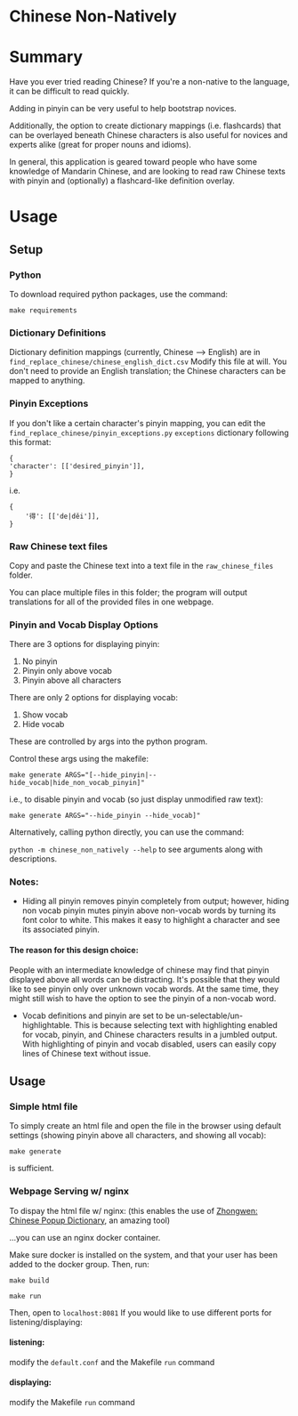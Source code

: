 # Chinese Non-Natively

# Summary
Have you ever tried reading Chinese?
If you're a non-native to the language, it can be difficult to read quickly.

Adding in pinyin can be very useful to help bootstrap novices.

Additionally, the option to create dictionary mappings (i.e. flashcards) that can be
overlayed beneath Chinese characters is also useful for novices and experts alike (great for proper nouns and idioms).

In general, this application is geared toward people who have some knowledge of Mandarin Chinese, 
and are looking to read raw Chinese texts with pinyin and (optionally) a flashcard-like definition overlay.

# Usage
## Setup
### Python
To download required python packages, use the command:

`make requirements`

### Dictionary Definitions
Dictionary definition mappings (currently, Chinese --> English) are in `find_replace_chinese/chinese_english_dict.csv`
Modify this file at will. You don't need to provide an English translation; the Chinese characters can be mapped to anything.

### Pinyin Exceptions
If you don't like a certain character's pinyin mapping, you can edit the `find_replace_chinese/pinyin_exceptions.py`
`exceptions` dictionary following this format:
```
{
'character': [['desired_pinyin']],
}
```

i.e.

```
{
    '得': [['de|děi']],
}
```

### Raw Chinese text files
Copy and paste the Chinese text into a text file in the `raw_chinese_files` folder.

You can place multiple files in this folder; the program will output translations for all of the provided files in one webpage.

### Pinyin and Vocab Display Options

There are 3 options for displaying pinyin:

1. No pinyin
2. Pinyin only above vocab
3. Pinyin above all characters

There are only 2 options for displaying vocab:

1. Show vocab
2. Hide vocab

These are controlled by args into the python program.

Control these args using the makefile:

`make generate ARGS="[--hide_pinyin|--hide_vocab|hide_non_vocab_pinyin]"`

i.e., to disable pinyin and vocab (so just display unmodified raw text):

`make generate ARGS="--hide_pinyin --hide_vocab]"`

Alternatively, calling python directly, you can use the command:

`python -m chinese_non_natively --help` to see arguments along with descriptions.

### Notes: 

* Hiding all pinyin removes pinyin completely from output; however, hiding non vocab pinyin mutes pinyin above non-vocab words by turning its font color to white. This makes it easy to highlight a character and see its associated pinyin.

#### The reason for this design choice:

People with an intermediate knowledge of chinese may find that pinyin displayed above all words can be distracting. It's possible that they would like to see pinyin only over unknown vocab words. At the same time, they might still wish to have the option to see the pinyin of a non-vocab word.

* Vocab definitions and pinyin are set to be un-selectable/un-highlightable. This is because selecting text with highlighting enabled for vocab, pinyin, and Chinese characters results in a jumbled output. With highlighting of pinyin and vocab disabled, users can easily copy lines of Chinese text without issue.

## Usage
### Simple html file
To simply create an html file and open the file in the browser using default settings
(showing pinyin above all characters, and showing all vocab):

`make generate`

is sufficient.

### Webpage Serving w/ nginx
To dispay the html file w/ nginx:
(this enables the use of [Zhongwen: Chinese Popup Dictionary](https://chrome.google.com/webstore/detail/zhongwen-chinese-english/kkmlkkjojmombglmlpbpapmhcaljjkde), an amazing tool)

...you can use an nginx docker container.

Make sure docker is installed on the system, and that your user has been added to the docker group.
Then, run:

`make build`

`make run`

Then, open to `localhost:8081`
If you would like to use different ports for listening/displaying:

#### listening:

modify the `default.conf` and the Makefile `run` command

#### displaying:

modify the Makefile `run` command
